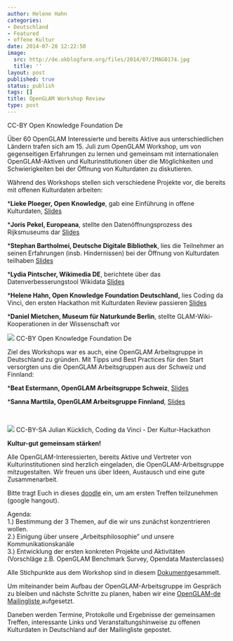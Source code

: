 ```yaml
---
author: Helene Hahn
categories:
- Deutschland
- Featured
- offene Kultur
date: 2014-07-28 12:22:50
image:
  src: http://de.okblogfarm.org/files/2014/07/IMAG0174.jpg
  title: ''
layout: post
published: true
status: publish
tags: []
title: OpenGLAM Workshop Review
type: post
---
```


 CC-BY Open Knowledge Foundation De

Über 60 OpenGLAM Interessierte und bereits Aktive aus unterschiedlichen Ländern trafen sich am 15. Juli zum OpenGLAM Workshop, um von gegenseitigen Erfahrungen zu lernen und gemeinsam mit internationalen OpenGLAM-Aktiven und Kulturinstitutionen über die Möglichkeiten und Schwierigkeiten bei der Öffnung von Kulturdaten zu diskutieren.

Während des Workshops stellen sich verschiedene Projekte vor, die bereits mit offenen Kulturdaten arbeiten:

***Lieke Ploeger, Open Knowledge**, gab eine Einführung in offene Kulturdaten, [Slides](http://de.okblogfarm.org/files/2014/06/1_Lieke-Ploeger_OpenGLAM-intro-OKFest-2014.pdf)

***Joris Pekel, Europeana**, stellte den Datenöffnungsprozess des Rijksmuseums dar [Slides](http://de.okblogfarm.org/files/2014/06/2_Joris-Pekel_rijksmuseumpaper-140717041443-phpapp01.pdf)

***Stephan Bartholmei, Deutsche Digitale Bibliothek**, lies die Teilnehmer an seinen Erfahrungen (insb. Hindernissen) bei der Öffnung von Kulturdaten teilhaben [Slides](http://de.okblogfarm.org/files/2014/06/3_Stephan-Bartholmei_2014-07-15-OpenGLAM-Workshop_with_notes.pdf)

***Lydia Pintscher, Wikimedia DE**, berichtete über das Datenverbesserungstool Wikidata [Slides](http://de.okblogfarm.org/files/2014/06/4_Lydia-Pintscher_Wikidata-@-OKFest-Fringe-event-2014-07-15.pdf)

***Helene Hahn, Open Knowledge Foundation Deutschland,** lies Coding da Vinci, den ersten Hackathon mit Kulturdaten Review passieren [Slides](http://de.okblogfarm.org/files/2014/06/5_Helene-Hahn_openglam-workshop-2014-final.pdf)

***Daniel Mietchen, Museum für Naturkunde Berlin**, stellte GLAM-Wiki-Kooperationen in der Wissenschaft vor

![](http://de.okblogfarm.org/files/2014/07/IMAG0184.jpg) CC-BY Open Knowledge Foundation De

Ziel des Workshops war es auch, eine OpenGLAM Arbeitsgruppe in Deutschland zu gründen. Mit Tipps und Best Practices für den Start versorgten uns die OpenGLAM Arbeitsgruppen aus der Schweiz und Finnland:

***Beat Estermann, OpenGLAM Arbeitsgruppe Schweiz**, [Slides](http://de.okblogfarm.org/files/2014/06/7_Beat-Estermann_20140715_OpenGLAM_Satellite-Event_Input_CH.pdf)

***Sanna Marttila, OpenGLAM Arbeitsgruppe Finnland**, [Slides](http://de.okblogfarm.org/files/2014/06/8_Sanna-Marttila_OpenGLAM-workshop-Berlin-SM-150714.pdf)

 

![](http://de.okblogfarm.org/files/2014/06/mach-mit.jpg) CC-BY-SA Julian Kücklich, Coding da Vinci - Der Kultur-Hackathon

**Kultur-gut gemeinsam stärken!**

Alle OpenGLAM-Interessierten, bereits Aktive und Vertreter von Kulturinstitutionen sind herzlich eingeladen, die OpenGLAM-Arbeitsgruppe mitzugestalten. Wir freuen uns über Ideen, Austausch und eine gute Zusammenarbeit.

Bitte tragt Euch in dieses [doodle](http://doodle.com/55ze4yrx68bt5ct2) ein, um am ersten Treffen teilzunehmen (google hangout).

Agenda:  
1.) Bestimmung der 3 Themen, auf die wir uns zunächst konzentrieren wollen.  
2.) Einigung über unsere „Arbeitsphilosophie” und unsere Kommunikationskanäle  
3.) Entwicklung der ersten konkreten Projekte und Aktivitäten  
(Vorschläge z.B. OpenGLAM Benchmark Survey, Opendata Masterclasses)

Alle Stichpunkte aus dem Workshop sind in diesem [Dokument](https://docs.google.com/document/d/1DKNo8qhdBBI0jv0cwjZqXE7XFWrI9389jti_eydnyNc/edit?usp=sharing)gesammelt.

Um miteinander beim Aufbau der OpenGLAM-Arbeitsgruppe im Gespräch zu bleiben und nächste Schritte zu planen, haben wir eine [OpenGLAM-de Mailingliste ](https://lists.okfn.org/mailman/listinfo/openglam-de)aufgesetzt.

Daneben werden Termine, Protokolle und Ergebnisse der gemeinsamen Treffen, interessante Links und Veranstaltungshinweise zu offenen Kulturdaten in Deutschland auf der Mailingliste gepostet.